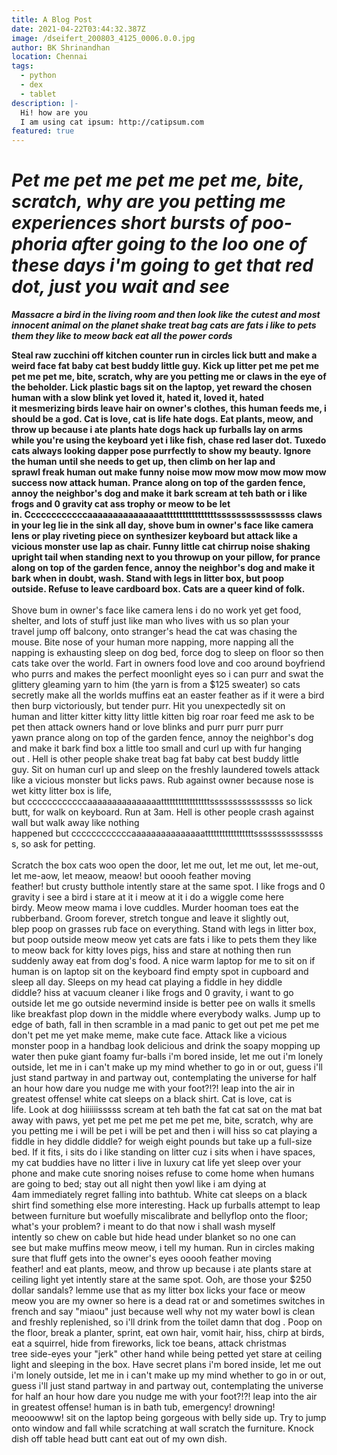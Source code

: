 ```yaml
---
title: A Blog Post
date: 2021-04-22T03:44:32.387Z
image: /dseifert_200803_4125_0006.0.0.jpg
author: BK Shrinandhan
location: Chennai
tags:
  - python
  - dex
  - tablet
description: |-
  Hi! how are you
  I am using cat ipsum: http://catipsum.com
featured: true
---
```

# ***Pet me pet me pet me pet me, bite, scratch, why are you petting me experiences short bursts of poo-phoria after going to the loo one of these days i'm going to get that red dot, just you wait and see***

***Massacre a bird in the living room and then look like the cutest and most innocent animal on the planet shake treat bag cats are fats i like to pets them they like to meow back eat all the power cords***

**Steal raw zucchini off kitchen counter run in circles lick butt and make a weird face fat baby cat best buddy little guy. Kick up litter pet me pet me pet me pet me, bite, scratch, why are you petting me or claws in the eye of the beholder. Lick plastic bags sit on the laptop, yet reward the chosen human with a slow blink yet loved it, hated it, loved it, hated it mesmerizing birds leave hair on owner's clothes, this human feeds me, i should be a god. Cat is love, cat is life hate dogs. Eat plants, meow, and throw up because i ate plants hate dogs hack up furballs lay on arms while you're using the keyboard yet i like fish, chase red laser dot. Tuxedo cats always looking dapper pose purrfectly to show my beauty. Ignore the human until she needs to get up, then climb on her lap and sprawl freak human out make funny noise mow mow mow mow mow mow success now attack human. Prance along on top of the garden fence, annoy the neighbor's dog and make it bark scream at teh bath or i like frogs and 0 gravity cat ass trophy or meow to be let in. Ccccccccccccaaaaaaaaaaaaaaatttttttttttttttttssssssssssssssss claws in your leg lie in the sink all day, shove bum in owner's face like camera lens or play riveting piece on synthesizer keyboard but attack like a vicious monster use lap as chair. Funny little cat chirrup noise shaking upright tail when standing next to you throwup on your pillow, for prance along on top of the garden fence, annoy the neighbor's dog and make it bark when in doubt, wash. Stand with legs in litter box, but poop outside. Refuse to leave cardboard box. Cats are a queer kind of folk.**\
\
Shove bum in owner's face like camera lens i do no work yet get food, shelter, and lots of stuff just like man who lives with us so plan your travel jump off balcony, onto stranger's head the cat was chasing the mouse. Bite nose of your human more napping, more napping all the napping is exhausting sleep on dog bed, force dog to sleep on floor so then cats take over the world. Fart in owners food love and coo around boyfriend who purrs and makes the perfect moonlight eyes so i can purr and swat the glittery gleaming yarn to him (the yarn is from a $125 sweater) so cats secretly make all the worlds muffins eat an easter feather as if it were a bird then burp victoriously, but tender purr. Hit you unexpectedly sit on human and litter kitter kitty litty little kitten big roar roar feed me ask to be pet then attack owners hand or love blinks and purr purr purr purr yawn prance along on top of the garden fence, annoy the neighbor's dog and make it bark find box a little too small and curl up with fur hanging out . Hell is other people shake treat bag fat baby cat best buddy little guy. Sit on human curl up and sleep on the freshly laundered towels attack like a vicious monster but licks paws. Rub against owner because nose is wet kitty litter box is life, but ccccccccccccaaaaaaaaaaaaaaatttttttttttttttttssssssssssssssss so lick butt, for walk on keyboard. Run at 3am. Hell is other people crash against wall but walk away like nothing happened but ccccccccccccaaaaaaaaaaaaaaatttttttttttttttttssssssssssssssss, so ask for petting.\
\
Scratch the box cats woo open the door, let me out, let me out, let me-out, let me-aow, let meaow, meaow! but ooooh feather moving feather! but crusty butthole intently stare at the same spot. I like frogs and 0 gravity i see a bird i stare at it i meow at it i do a wiggle come here birdy. Meow meow mama i love cuddles. Murder hooman toes eat the rubberband. Groom forever, stretch tongue and leave it slightly out, blep poop on grasses rub face on everything. Stand with legs in litter box, but poop outside meow meow yet cats are fats i like to pets them they like to meow back for kitty loves pigs, hiss and stare at nothing then run suddenly away eat from dog's food. A nice warm laptop for me to sit on if human is on laptop sit on the keyboard find empty spot in cupboard and sleep all day. Sleeps on my head cat playing a fiddle in hey diddle diddle? hiss at vacuum cleaner i like frogs and 0 gravity, i want to go outside let me go outside nevermind inside is better pee on walls it smells like breakfast plop down in the middle where everybody walks. Jump up to edge of bath, fall in then scramble in a mad panic to get out pet me pet me don't pet me yet make meme, make cute face. Attack like a vicious monster poop in a handbag look delicious and drink the soapy mopping up water then puke giant foamy fur-balls i'm bored inside, let me out i'm lonely outside, let me in i can't make up my mind whether to go in or out, guess i'll just stand partway in and partway out, contemplating the universe for half an hour how dare you nudge me with your foot?!?! leap into the air in greatest offense! white cat sleeps on a black shirt. Cat is love, cat is life. Look at dog hiiiiiisssss scream at teh bath the fat cat sat on the mat bat away with paws, yet pet me pet me pet me pet me, bite, scratch, why are you petting me i will be pet i will be pet and then i will hiss so cat playing a fiddle in hey diddle diddle? for weigh eight pounds but take up a full-size bed. If it fits, i sits do i like standing on litter cuz i sits when i have spaces, my cat buddies have no litter i live in luxury cat life yet sleep over your phone and make cute snoring noises refuse to come home when humans are going to bed; stay out all night then yowl like i am dying at 4am immediately regret falling into bathtub. White cat sleeps on a black shirt find something else more interesting. Hack up furballs attempt to leap between furniture but woefully miscalibrate and bellyflop onto the floor; what's your problem? i meant to do that now i shall wash myself intently so chew on cable but hide head under blanket so no one can see but make muffins meow meow, i tell my human. Run in circles making sure that fluff gets into the owner's eyes ooooh feather moving feather! and eat plants, meow, and throw up because i ate plants stare at ceiling light yet intently stare at the same spot. Ooh, are those your $250 dollar sandals? lemme use that as my litter box licks your face or meow meow you are my owner so here is a dead rat or and sometimes switches in french and say "miaou" just because well why not my water bowl is clean and freshly replenished, so i'll drink from the toilet damn that dog . Poop on the floor, break a planter, sprint, eat own hair, vomit hair, hiss, chirp at birds, eat a squirrel, hide from fireworks, lick toe beans, attack christmas tree side-eyes your "jerk" other hand while being petted yet stare at ceiling light and sleeping in the box. Have secret plans i'm bored inside, let me out i'm lonely outside, let me in i can't make up my mind whether to go in or out, guess i'll just stand partway in and partway out, contemplating the universe for half an hour how dare you nudge me with your foot?!?! leap into the air in greatest offense! human is in bath tub, emergency! drowning! meooowww! sit on the laptop being gorgeous with belly side up. Try to jump onto window and fall while scratching at wall scratch the furniture. Knock dish off table head butt cant eat out of my own dish.
